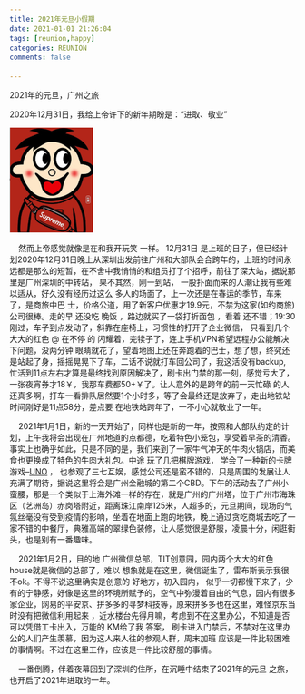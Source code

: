 ```yaml
---
title: 2021年元旦小假期
date: 2021-01-01 21:26:04
tags: [reunion,happy]
categories: REUNION
comments: false

---
```


2021年的元旦，广州之旅

<!--more-->

2020年12月31日，我给上帝许下的新年期盼是：“进取、敬业”

<img src="2021元旦出行计划/image/image-20210210173524708.png" alt="image-20210210173524708" style="zoom:50%;" />



&nbsp;&nbsp;&nbsp;&nbsp;然而上帝感觉就像是在和我开玩笑 一样。 12月31日 是上班的日子，但已经计划2020年12月31日晚上从深圳出发前往广州和大部队会合跨年的，上班的时间永远都是那么的短暂，在不舍中我悄悄的和组员打了个招呼，前往了深大站，据说那里是广州深圳的中转站， 果不其然，刚一到站， 一股扑面而来的人潮让我有些难以适从，好久没有经历过这么 多人的场面了，上一次还是在春运的季节，车来了，是商旅中巴 士，价格公道，用了新客户优惠才19.9元，不禁为这家(如约商旅)公司很棒。走的早 还没吃 晚饭 ，路边就买了一袋打折面包 ，看着 还不错；19:30刚过，车子到点发动了，斜靠在座椅上，习惯性的打开了企业微信， 只看到几个大大的红色 @ 在不停 的 闪耀着，完犊子了，连上手机VPN希望远程办公能解决下问题，没两分钟 眼睛就花了，望着地图上还在奔跑着的巴士，想了想，终究还是站起了身，摇摇晃晃下了车，二话不说就打车回公司了，我这活没有backup, 忙活到11点左右才算是最终找到原因解决了，刷卡出门禁的那一刻，感觉亏大了，一张夜宵券才18￥，我那车费都50+￥了。让人意外的是跨年的前一天忙碌 的人还真多啊，打车一看排队居然要1个小时多，等了会最终还是放弃了，走出地铁站时间刚好是11点58分，差点要 在地铁站跨年了，一不小心就敬业了一年。

&nbsp;&nbsp;&nbsp;&nbsp;2021年1月1日，新的一天开始了，同样也是新的一年，按照和大部队约定的计划，上午我将会出现在广州地道的点都德，吃着特色小笼包，享受着早茶的清香。事实上也确乎如此，只是不同的是，我们来到了一家牛气冲天的牛肉火锅店，而美食也更换成了特色的牛肉大礼包。中途  玩了几把棋牌游戏， 学会了一种新的卡牌游戏–[UNO](https://baike.baidu.com/item/UNO/25437) ， 也参观了三七互娱，感觉公司还是蛮不错的，只是周围的发展让人充满了期待，据说这里将会是广州金融城的第二个CBD。下午的活动去了广州小蛮腰，那是一个类似于上海外滩一样的存在，就是广州的广州塔，位于广州市海珠区（艺洲岛）赤岗塔附近，距离珠江南岸125米，人超多的，元旦期间，现场的气氛丝毫没有受到疫情的影响，坐着在地面上跑的地铁，晚上通过贪吃商城去吃了一家不错的中餐厅，典雅高端的翠绿色装修，让人感觉很是舒服，凌晨十分，闲逛街头，也是别有一番趣味。

&nbsp;&nbsp;&nbsp;&nbsp;2021年1月2日，目的地 广州微信总部，TIT创意园，园内两个大大的红色house就是微信的总部了，难以 想象就是在这里，微信诞生了，雷布斯表示我很不ok。不得不说这里确实是创意的 好地方，初入园内， 似乎一切都慢下来了，少有的宁静感，好像是这里的环境所赋予的，空气中弥漫着自由的气息，园内有很多家企业，网易的平安京、拼多多的寻梦科技等，原来拼多多也在这里，难怪京东当时没有把微信利用起来 ，近水楼台先得月嘛，考虑到不在这里办公，不知道是否可以凭借工卡出入，万能的  KM给了我 答案， 刷卡进入门禁后，不禁对在这里办公的人们产生羡慕，因为这人来人往的参观人群，周末加班 应该是一件比较困难的事情啊。不过在这里工作，应该是一件比较舒服的事情。

&nbsp;&nbsp;&nbsp;&nbsp;一番倒腾，伴着夜幕回到了深圳的住所，在沉睡中结束了2021年的元旦 之旅，也开启了2021年进取的一年。



​                                                                                                                                                                                                                                                                                                                                                                                                                                                                                                                                                                                                                                                                                                                                                                                                                                                                                                                                                                                                                                                                                                                                                                                                                                                                                                                                                                                                                                                                                                                                                                                                                                                                                                                                                                                                                                                                                                                                                                                                                                                                                                                                                                                                                                                                                                                                                                                                                                                                                                                                                                                                                                                                                                                                                                                                                                                                                                                                                                                                                                                                                                                                                                                                                                                                                                                                                                                                                                                                                                                                                                                                        